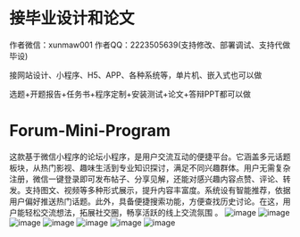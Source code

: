 # 接毕业设计和论文
作者微信：xunmaw001  作者QQ：2223505639(支持修改、部署调试、支持代做毕设)

接网站设计、小程序、H5、APP、各种系统等，单片机、嵌入式也可以做

选题+开题报告+任务书+程序定制+安装测试+论文+答辩PPT都可以做
# Forum-Mini-Program
这款基于微信小程序的论坛小程序，是用户交流互动的便捷平台。它涵盖多元话题板块，从热门影视、趣味生活到专业知识探讨，满足不同兴趣群体。用户无需复杂注册，微信一键登录即可发布帖子、分享见解，还能对感兴趣内容点赞、评论、转发。支持图文、视频等多种形式展示，提升内容丰富度。系统设有智能推荐，依据用户偏好推送热门话题。此外，具备便捷搜索功能，方便查找历史讨论。在这，用户能轻松交流想法，拓展社交圈，畅享活跃的线上交流氛围 。 
![image](https://github.com/user-attachments/assets/7848cc80-2dc6-4737-b00f-6cc1e2b6b302)
![image](https://github.com/user-attachments/assets/e56c6f47-4db6-4908-918d-71014509b334)
![image](https://github.com/user-attachments/assets/f2d910dd-e236-43df-86c7-fb45ca76e7d1)
![image](https://github.com/user-attachments/assets/5ad94696-70ac-458f-b5aa-4ec299d01105)
![image](https://github.com/user-attachments/assets/85938abb-045b-4335-9c1e-b4e6e3b3e0f7)
![image](https://github.com/user-attachments/assets/03db8f5e-bc2c-45a5-940b-a2626bee3cd4)
![image](https://github.com/user-attachments/assets/720a79b9-2be2-4979-9c0d-0368de24a358)
